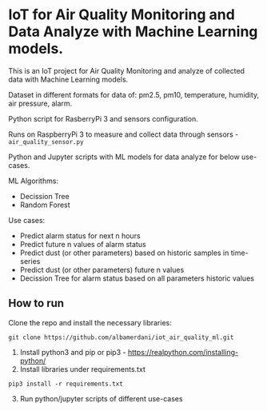 # IoT for Air Quality Monitoring and Data Analyze with Machine Learning models.

This is an IoT project for Air Quality Monitoring and analyze of collected data with Machine Learning models.

Dataset in different formats for data of: pm2.5, pm10, temperature, humidity, air pressure, alarm.

Python script for RasberryPi 3 and sensors configuration.

Runs on RaspberryPi 3 to measure and collect data through sensors - `air_quality_sensor.py`

Python and Jupyter scripts with ML models for data analyze for below use-cases.

ML Algorithms:
- Decission Tree
- Random Forest

Use cases:

- Predict alarm status for next n hours
- Predict future n values of alarm status
- Predict dust (or other parameters) based on historic samples in time-series
- Predict dust (or other parameters) future n values
- Decission Tree for alarm status based on all parameters historic values

## How to run

Clone the repo and install the necessary libraries:

`git clone https://github.com/albamerdani/iot_air_quality_ml.git
`
1. Install python3 and pip or pip3 - https://realpython.com/installing-python/
2. Install libraries under requirements.txt

`pip3 install -r requirements.txt`

3. Run python/jupyter scripts of different use-cases
